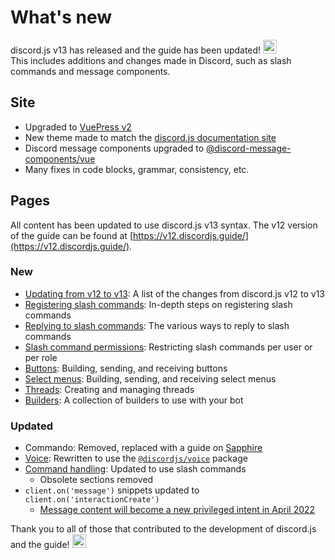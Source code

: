 <style scoped>
.emoji-container {
	display: inline-block;
}

.emoji-container .emoji-image {
	width: 1.375rem;
	height: 1.375rem;
	vertical-align: bottom;
}
</style>

# What's new

<DiscordMessages>
	<DiscordMessage profile="bot">
		<template #interactions>
			<DiscordInteraction
				profile="user"
				author="discord.js"
				:command="true"
			>upgrade</DiscordInteraction>
		</template>
		discord.js v13 has released and the guide has been updated!
		<span class="emoji-container">
			<img class="emoji-image" title="tada" src="https://twemoji.maxcdn.com/v/13.1.0/72x72/1f389.png" alt="" />
		</span>
		<br />
		This includes additions and changes made in Discord, such as slash commands and message components.
	</DiscordMessage>
</DiscordMessages>

## Site

- Upgraded to [VuePress v2](https://v2.vuepress.vuejs.org/)
- New theme made to match the [discord.js documentation site](https://discord.js.org/)
- Discord message components upgraded to [@discord-message-components/vue](https://github.com/Danktuary/discord-message-components/blob/main/packages/vue/README.md)
- Many fixes in code blocks, grammar, consistency, etc.

## Pages

All content has been updated to use discord.js v13 syntax. The v12 version of the guide can be found at [https://v12.discordjs.guide/](https://v12.discordjs.guide/).

### New

- [Updating from v12 to v13](/additional-info/changes-in-v13.md): A list of the changes from discord.js v12 to v13
- [Registering slash commands](/interactions/registering-slash-commands.md): In-depth steps on registering slash commands
- [Replying to slash commands](/interactions/replying-to-slash-commands.md): The various ways to reply to slash commands
- [Slash command permissions](/interactions/slash-command-permissions.md): Restricting slash commands per user or per role
- [Buttons](/interactions/buttons.md): Building, sending, and receiving buttons
- [Select menus](/interactions/select-menus.md): Building, sending, and receiving select menus
- [Threads](/popular-topics/threads.md): Creating and managing threads
- [Builders](/popular-topics/builders.md): A collection of builders to use with your bot

### Updated

- Commando: Removed, replaced with a guide on [Sapphire](https://sapphirejs.dev/docs/Guide/getting-started/getting-started-with-sapphire)
- [Voice](/voice/): Rewritten to use the [`@discordjs/voice`](https://github.com/discordjs/discord.js/tree/main/packages/voice) package
- [Command handling](/creating-your-bot/command-handling.md/): Updated to use slash commands
	- Obsolete sections removed
- `client.on('message')` snippets updated to `client.on('interactionCreate')`
	- [Message content will become a new privileged intent in April 2022](https://support-dev.discord.com/hc/en-us/articles/4404772028055)

<DiscordMessages>
	<DiscordMessage profile="bot">
		Thank you to all of those that contributed to the development of discord.js and the guide!
		<span class="emoji-container">
			<img class="emoji-image" title="heart" src="https://twemoji.maxcdn.com/v/13.1.0/72x72/2764.png" alt="" />
		</span>
	</DiscordMessage>
</DiscordMessages>
